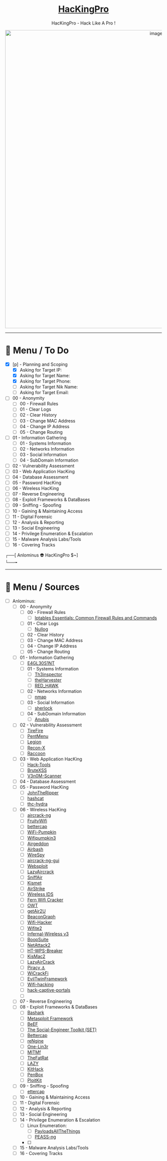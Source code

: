 <div align="center">

# [HacKingPro](https://github.com/Anlominus/HacKingPro)
HacKingPro - Hack Like A Pro !

<img width="955" alt="image" src="https://user-images.githubusercontent.com/51442719/170663044-e81ad2d6-e28f-4207-bd72-11b971e82c57.png">
  
</div>

---

# 📜 Menu / To Do
  - [x] [p] - Planning and Scoping
    - [x] Asking for Target IP:
    - [x] Asking for Target Name:
    - [x] Asking for Target Phone:
    - [ ] Asking for Target Nik Name:
    - [ ] Asking for Target Email:
  - [ ] 00 - Anonymity
    - [ ] 00 - Firewall Rules
    - [ ] 01 - Clear Logs
    - [ ] 02 - Clear History
    - [ ] 03 - Change MAC Address
    - [ ] 04 - Change IP Address
    - [ ] 05 - Change Routing    
  - [ ] 01 - Information Gathering
    - [ ] 01 - Systems Information
    - [ ] 02 - Networks Information
    - [ ] 03 - Social Information
    - [ ] 04 - SubDomain Information
  - [ ] 02 - Vulnerability Assessment
  - [ ] 03 - Web Application HacKing
  - [ ] 04 - Database Assessment
  - [ ] 05 - Password HacKing
  - [ ] 06 - Wireless HacKing
  - [ ] 07 - Reverse Engineering
  - [ ] 08 - Exploit Frameworks & DataBases
  - [ ] 09 - Sniffing - Spoofing
  - [ ] 10 - Gaining & Maintaining Access
  - [ ] 11 - Digital Forensic
  - [ ] 12 - Analysis & Reporting
  - [ ] 13 - Social Engineering
  - [ ] 14 - Privilege Enumeration & Escalation
  - [ ] 15 - Malware Analysis Labs/Tools
  - [ ] 16 - Covering Tracks

┌──[ Anlominus 👽 HacKingPro $~]  
└──╼  


---

# 📜 Menu / Sources
- [ ] Anlominus:
  - [ ] 00 - Anonymity
    - [ ] 00 - Firewall Rules
      - [ ] [Iptables Essentials: Common Firewall Rules and Commands](https://github.com/trimstray/iptables-essentials)
    - [ ] 01 - Clear Logs
      - [ ] [Nullog](https://github.com/MrEmpy/Nullog)
    - [ ] 02 - Clear History
    - [ ] 03 - Change MAC Address
    - [ ] 04 - Change IP Address
    - [ ] 05 - Change Routing    
  - [ ] 01 - Information Gathering
    - [ ] [E4GL30S1NT](https://github.com/C0MPL3XDEV/E4GL30S1NT)
    - [ ] 01 - Systems Information
      - [ ] [Th3inspector](https://github.com/Moham3dRiahi/Th3inspector)
      - [ ] [theHarvester](https://github.com/laramies/theHarvester)
      - [ ] [RED_HAWK](https://github.com/Tuhinshubhra/RED_HAWK)
    - [ ] 02 - Networks Information
      - [ ] [nmap](https://github.com/nmap/nmap)
    - [ ] 03 - Social Information
      - [ ] [sherlock](https://github.com/sherlock-project/sherlock)
    - [ ] 04 - SubDomain Information
      - [ ] [Anubis](https://github.com/jonluca/Anubis)
  - [ ] 02 - Vulnerability Assessment
    - [ ] [TireFire](https://github.com/CoolHandSquid/TireFire)
    - [ ] [PentMenu](https://github.com/GinjaChris/pentmenu)
    - [ ] [Legion](https://github.com/carlospolop/legion)
    - [ ] [Recon-X](https://github.com/Yashvendra/Recon-X)
    - [ ] [Raccoon](https://github.com/evyatarmeged/Raccoon)
  - [ ] 03 - Web Application HacKing
    - [ ] [Hack-Tools](https://github.com/LasCC/Hack-Tools)
    - [ ] [BruteXSS](https://github.com/rajeshmajumdar/BruteXSS)
    - [ ] [V3n0M-Scanner](https://github.com/v3n0m-Scanner/V3n0M-Scanner)
  - [ ] 04 - Database Assessment
  - [ ] 05 - Password HacKing
    - [ ] [JohnTheRipper](https://github.com/magnumripper/JohnTheRipper)
    - [ ] [hashcat](https://github.com/hashcat/hashcat)
    - [ ] [thc-hydra](https://github.com/vanhauser-thc/thc-hydra)
  - [ ] 06 - Wireless HacKing
    - [ ] [aircrack-ng](https://github.com/aircrack-ng/aircrack-ng)
    - [ ] [FruityWifi](https://github.com/xtr4nge/FruityWifi)
    - [ ] [bettercap](https://github.com/bettercap/bettercap)
    - [ ] [WiFi-Pumpkin](https://github.com/P0cL4bs/WiFi-Pumpkin)
    - [ ] [Wifipumpkin3](https://github.com/P0cL4bs/wifipumpkin3)
    - [ ] [Airgeddon](https://github.com/v1s1t0r1sh3r3/airgeddon)
    - [ ] [Airbash](https://github.com/tehw0lf/airbash)
    - [ ] [WireSpy](https://github.com/aress31/wirespy)
    - [ ] [aircrack-ng-gui](https://github.com/t-gitt/aircrack-ng-gui)
    - [ ] [Websploit](https://github.com/f4rih/websploit)
    - [ ] [LazyAircrack](https://github.com/3xploitGuy/lazyaircrack)
    - [ ] [SniffAir](https://github.com/Tylous/SniffAir)
    - [ ] [Kismet](https://github.com/kismetwireless/kismet)
    - [ ] [AirStrike](https://github.com/redcode-labs/AirStrike)
    - [ ] [Wireless IDS](https://github.com/SYWorks/wireless-ids/)
    - [ ] [Fern Wifi Cracker](https://github.com/savio-code/fern-wifi-cracker)
    - [ ] [OWT](https://github.com/clu3bot/OWT)
    - [ ] [getAir2U](https://github.com/v1s1t0r999/getAir2U)
    - [ ] [BeaconGraph](https://github.com/daddycocoaman/BeaconGraph)
    - [ ] [Wifi-Hacker](https://github.com/esc0rtd3w/wifi-hacker)
    - [ ] [Wifite2](https://github.com/derv82/wifite2)
    - [ ] [Infernal-Wireless v3](https://github.com/entropy1337/infernal-twin)
    - [ ] [BoopSuite](https://github.com/MisterBianco/BoopSuite)
    - [ ] [NetAttack2](https://github.com/chrizator/netattack2)
    - [ ] [HT-WPS-Breaker](https://github.com/SilentGhostX/HT-WPS-Breaker)
    - [ ] [KisMac2](https://github.com/IGRSoft/KisMac2)
    - [ ] [LazyAirCrack](https://github.com/3xploitGuy/lazyaircrack)
    - [ ] [Piracy ⚓️](https://github.com/AnonymousAt3/piracy)
    - [ ] [WiCrackFi](https://github.com/ShineZex/WiCrackFi)
    - [ ] [EvilTwinFramework](https://github.com/Esser50K/EvilTwinFramework)
    - [ ] [Wifi-hacking](https://github.com/sajidhasan15/Wifi-hacking)
    - [ ] [hack-captive-portals](https://github.com/systematicat/hack-captive-portals)
    - [ ] []()
  - [ ] 07 - Reverse Engineering
  - [ ] 08 - Exploit Frameworks & DataBases
    - [ ] [Bashark](https://github.com/redcode-labs/Bashark)
    - [ ] [Metasploit Framework](https://github.com/rapid7/metasploit-framework)
    - [ ] [BeEF](https://github.com/beefproject/beef)
    - [ ] [The Social-Engineer Toolkit (SET)](https://github.com/trustedsec/social-engineer-toolkit)
    - [ ] [Bettercap](https://github.com/bettercap/bettercap)
    - [ ] [reNgine](https://github.com/yogeshojha/rengine)
    - [ ] [One-Lin3r](https://github.com/D4Vinci/One-Lin3r)
    - [ ] [MITMf](https://github.com/byt3bl33d3r/MITMf)
    - [ ] [TheFatRat](https://github.com/Screetsec/TheFatRat)
    - [ ] [LAZY](https://github.com/arismelachroinos/lscript)
    - [ ] [KitHack](https://github.com/AdrMXR/KitHack)
    - [ ] [PenBox](https://github.com/x3omdax/PenBox)
    - [ ] [PloitKit](https://github.com/rajeshmajumdar/PloitKit)
  - [ ] 09 - Sniffing - Spoofing
    - [ ] [ettercap](https://github.com/Ettercap/ettercap)
  - [ ] 10 - Gaining & Maintaining Access
  - [ ] 11 - Digital Forensic
  - [ ] 12 - Analysis & Reporting
  - [ ] 13 - Social Engineering
  - [ ] 14 - Privilege Enumeration & Escalation
    - [ ] Linux Enumeration:
      - [ ] [PayloadsAllTheThings](https://github.com/swisskyrepo/PayloadsAllTheThings)
      - [ ] [PEASS-ng](https://github.com/carlospolop/PEASS-ng)
    - [ ]
  - [ ] 15 - Malware Analysis Labs/Tools
  - [ ] 16 - Covering Tracks

